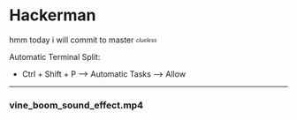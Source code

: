 # Hackerman

hmm today i will commit to master <sub><sup>*clueless*</sup></sub>

Automatic Terminal Split:

- Ctrl + Shift + P --> Automatic Tasks --> Allow

---

### **vine_boom_sound_effect.mp4**
